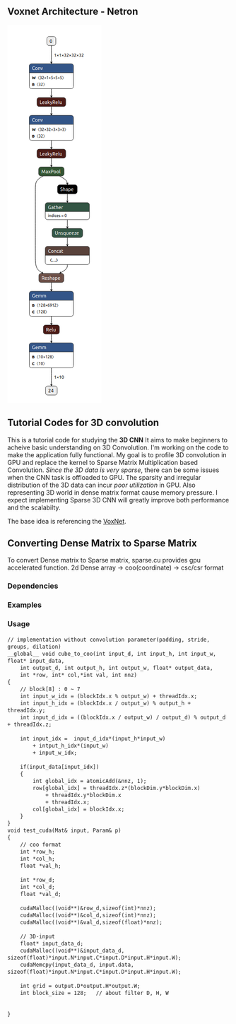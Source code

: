 ## Voxnet Architecture - Netron
![fig](./fig/Figure2.png)
## Tutorial Codes for 3D convolution
This is a tutorial code for studying the __3D CNN__
It aims to make beginners to acheive basic understanding on 3D Convolution.
I'm working on the code to make the application fully functional.
My goal is to profile 3D convolution in GPU and replace the kernel to Sparse Matrix Multiplication based Convolution.
_Since the 3D data is very sparse_, there can be some issues when the CNN task is offloaded to GPU.
The sparsity and irregular distribution of the 3D data can incur _poor utilization_ in GPU.
Also representing 3D world in dense matrix format cause memory pressure.
I expect implementing Sparse 3D CNN will greatly improve both performance and the scalabilty.

The base idea is referencing the [VoxNet](http://dimatura.net/publications/voxnet_maturana_scherer_iros15.pdf).

## Converting Dense Matrix to Sparse Matrix
To convert Dense matrix to Sparse matrix, sparse.cu provides gpu accelerated function.
2d Dense array -> coo(coordinate) -> csc/csr format


### Dependencies

### Examples
### Usage
```
// implementation without convolution parameter(padding, stride, groups, dilation)
__global__ void cube_to_coo(int input_d, int input_h, int input_w, float* input_data,
    int output_d, int output_h, int output_w, float* output_data,
    int *row, int* col,*int val, int nnz)
{
    // block[8] : 0 ~ 7
    int input_w_idx = (blockIdx.x % output_w) + threadIdx.x;
    int input_h_idx = (blockIdx.x / output_w) % output_h + threadIdx.y;
    int input_d_idx = ((blockIdx.x / output_w) / output_d) % output_d + threadIdx.z;

    int input_idx =  input_d_idx*(input_h*input_w)
        + intput_h_idx*(input_w)
        + input_w_idx;
    
    if(input_data[input_idx])
    {
        int global_idx = atomicAdd(&nnz, 1);
        row[global_idx] = threadIdx.z*(blockDim.y*blockDim.x)
            + threadIdx.y*blockDim.x
            + threadIdx.x;
        col[global_idx] = blockIdx.x;
    }
}
void test_cuda(Mat& input, Param& p)
{
    // coo format
    int *row_h;
    int *col_h;
    float *val_h;

    int *row_d;
    int *col_d;
    float *val_d;
    
    cudaMalloc((void**)&row_d,sizeof(int)*nnz);
    cudaMalloc((void**)&col_d,sizeof(int)*nnz);
    cudaMalloc((void**)&val_d,sizeof(float)*nnz);

    // 3D-input
    float* input_data_d;
    cudaMalloc((void**)&input_data_d, sizeof(float)*input.N*input.C*input.D*input.H*input.W);
    cudaMemcpy(input_data_d, input.data, sizeof(float)*input.N*input.C*input.D*input.H*input.W);

    int grid = output.D*output.H*output.W;
    int block_size = 128;   // about filter D, H, W   

    
}

```
